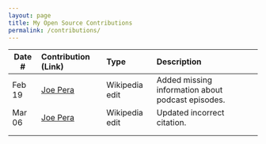 ```yaml
---
layout: page
title: My Open Source Contributions
permalink: /contributions/
---
```


<!--
Type of the contribution should be "Wikipedia edit", "OpenStreet Map feature", "Documentation", "Course website", "Blog",
"Browser Add-on", etc.

The description should include a brief summary of what you did.

The link should bring us to a public page that shows your contribution. 

Replace the first row with your own contribution. 

-->





| Date #       | Contribution (Link)  | Type  | Description |
|---|:---|:---|:---|
| Feb 19   | [Joe Pera](https://en.wikipedia.org/w/index.php?title=Joe_Pera&oldid=1208978786)    | Wikipedia edit    |   Added missing information about podcast episodes.    |
| Mar 06   | [Joe Pera](https://en.wikipedia.org/w/index.php?title=Joe_Pera&diff=1212258848&oldid=1212195052)    | Wikipedia edit    |   Updated incorrect citation.    |
|     |     |     |      |
|     |     |     |      |
